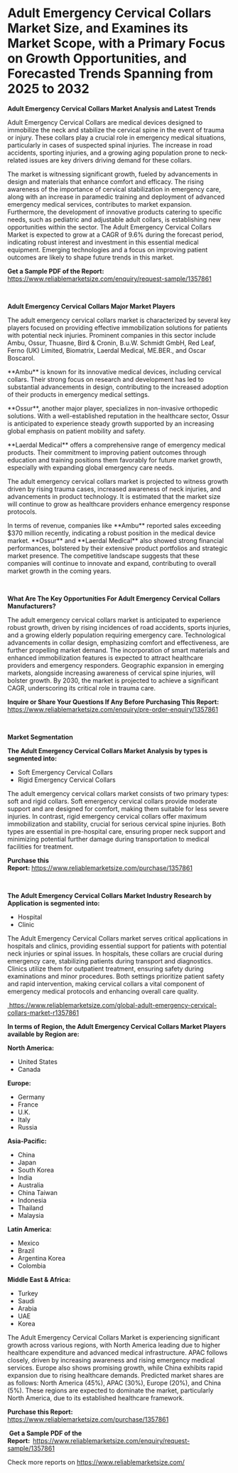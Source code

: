 <p><h1>Adult Emergency Cervical Collars Market Size, and Examines its Market Scope, with a Primary Focus on Growth Opportunities, and Forecasted Trends Spanning from 2025 to 2032</h1></p><p><strong>Adult Emergency Cervical Collars Market Analysis and Latest Trends</strong></p>
<p><p>Adult Emergency Cervical Collars are medical devices designed to immobilize the neck and stabilize the cervical spine in the event of trauma or injury. These collars play a crucial role in emergency medical situations, particularly in cases of suspected spinal injuries. The increase in road accidents, sporting injuries, and a growing aging population prone to neck-related issues are key drivers driving demand for these collars. </p><p>The market is witnessing significant growth, fueled by advancements in design and materials that enhance comfort and efficacy. The rising awareness of the importance of cervical stabilization in emergency care, along with an increase in paramedic training and deployment of advanced emergency medical services, contributes to market expansion. Furthermore, the development of innovative products catering to specific needs, such as pediatric and adjustable adult collars, is establishing new opportunities within the sector. The Adult Emergency Cervical Collars Market is expected to grow at a CAGR of 9.6% during the forecast period, indicating robust interest and investment in this essential medical equipment. Emerging technologies and a focus on improving patient outcomes are likely to shape future trends in this market.</p></p>
<p><strong>Get a Sample PDF of the Report:&nbsp;</strong> <a href="https://www.reliablemarketsize.com/enquiry/request-sample/1357861?utm_campaign=2041&utm_medium=2&utm_source=Github&utm_content=ia&utm_term=04032025&utm_id=adult-emergency-cervical-collars">https://www.reliablemarketsize.com/enquiry/request-sample/1357861</a></p>
<p>&nbsp;</p>
<p><strong>Adult Emergency Cervical Collars Major Market Players</strong></p>
<p><p>The adult emergency cervical collars market is characterized by several key players focused on providing effective immobilization solutions for patients with potential neck injuries. Prominent companies in this sector include Ambu, Ossur, Thuasne, Bird & Cronin, B.u.W. Schmidt GmbH, Red Leaf, Ferno (UK) Limited, Biomatrix, Laerdal Medical, ME.BER., and Oscar Boscarol.</p><p>**Ambu** is known for its innovative medical devices, including cervical collars. Their strong focus on research and development has led to substantial advancements in design, contributing to the increased adoption of their products in emergency medical settings. </p><p>**Ossur**, another major player, specializes in non-invasive orthopedic solutions. With a well-established reputation in the healthcare sector, Ossur is anticipated to experience steady growth supported by an increasing global emphasis on patient mobility and safety.</p><p>**Laerdal Medical** offers a comprehensive range of emergency medical products. Their commitment to improving patient outcomes through education and training positions them favorably for future market growth, especially with expanding global emergency care needs.</p><p>The adult emergency cervical collars market is projected to witness growth driven by rising trauma cases, increased awareness of neck injuries, and advancements in product technology. It is estimated that the market size will continue to grow as healthcare providers enhance emergency response protocols.</p><p>In terms of revenue, companies like **Ambu** reported sales exceeding $370 million recently, indicating a robust position in the medical device market. **Ossur** and **Laerdal Medical** also showed strong financial performances, bolstered by their extensive product portfolios and strategic market presence. The competitive landscape suggests that these companies will continue to innovate and expand, contributing to overall market growth in the coming years.</p></p>
<p>&nbsp;</p>
<p><strong>What Are The Key Opportunities For Adult Emergency Cervical Collars Manufacturers?</strong></p>
<p><p>The adult emergency cervical collars market is anticipated to experience robust growth, driven by rising incidences of road accidents, sports injuries, and a growing elderly population requiring emergency care. Technological advancements in collar design, emphasizing comfort and effectiveness, are further propelling market demand. The incorporation of smart materials and enhanced immobilization features is expected to attract healthcare providers and emergency responders. Geographic expansion in emerging markets, alongside increasing awareness of cervical spine injuries, will bolster growth. By 2030, the market is projected to achieve a significant CAGR, underscoring its critical role in trauma care.</p></p>
<p><strong>Inquire or Share Your Questions If Any Before Purchasing This Report:</strong> <a href="https://www.reliablemarketsize.com/enquiry/pre-order-enquiry/1357861?utm_campaign=2041&utm_medium=2&utm_source=Github&utm_content=ia&utm_term=04032025&utm_id=adult-emergency-cervical-collars">https://www.reliablemarketsize.com/enquiry/pre-order-enquiry/1357861</a></p>
<p>&nbsp;</p>
<p><strong>Market Segmentation</strong></p>
<p><strong>The Adult Emergency Cervical Collars Market Analysis by types is segmented into:</strong></p>
<p><ul><li>Soft Emergency Cervical Collars</li><li>Rigid Emergency Cervical Collars</li></ul></p>
<p><p>The adult emergency cervical collars market consists of two primary types: soft and rigid collars. Soft emergency cervical collars provide moderate support and are designed for comfort, making them suitable for less severe injuries. In contrast, rigid emergency cervical collars offer maximum immobilization and stability, crucial for serious cervical spine injuries. Both types are essential in pre-hospital care, ensuring proper neck support and minimizing potential further damage during transportation to medical facilities for treatment.</p></p>
<p><strong>Purchase this Report:&nbsp;</strong><a href="https://www.reliablemarketsize.com/purchase/1357861?utm_campaign=2041&utm_medium=2&utm_source=Github&utm_content=ia&utm_term=04032025&utm_id=adult-emergency-cervical-collars">https://www.reliablemarketsize.com/purchase/1357861</a></p>
<p>&nbsp;</p>
<p><strong>The Adult Emergency Cervical Collars Market Industry Research by Application is segmented into:</strong></p>
<p><ul><li>Hospital</li><li>Clinic</li></ul></p>
<p><p>The Adult Emergency Cervical Collars market serves critical applications in hospitals and clinics, providing essential support for patients with potential neck injuries or spinal issues. In hospitals, these collars are crucial during emergency care, stabilizing patients during transport and diagnostics. Clinics utilize them for outpatient treatment, ensuring safety during examinations and minor procedures. Both settings prioritize patient safety and rapid intervention, making cervical collars a vital component of emergency medical protocols and enhancing overall care quality.</p></p>
<p><a href="https://www.reliablemarketsize.com/global-adult-emergency-cervical-collars-market-r1357861?utm_campaign=2041&utm_medium=2&utm_source=Github&utm_content=ia&utm_term=04032025&utm_id=adult-emergency-cervical-collars">&nbsp;https://www.reliablemarketsize.com/global-adult-emergency-cervical-collars-market-r1357861</a></p>
<p><strong>In terms of Region, the Adult Emergency Cervical Collars Market Players available by Region are:</strong></p>
<p>
    <p> <strong> North America: </strong>
        <ul>
            <li>United States</li>
            <li>Canada</li>
        </ul>
        </p> 
    <p> <strong> Europe: </strong>
        <ul>
            <li>Germany</li>
            <li>France</li>
            <li>U.K.</li>
            <li>Italy</li>
            <li>Russia</li>
        </ul>
        </p> 
    <p> <strong> Asia-Pacific: </strong>
        <ul>
            <li>China</li>
            <li>Japan</li>
            <li>South Korea</li>
            <li>India</li>
            <li>Australia</li>
            <li>China Taiwan</li>
            <li>Indonesia</li>
            <li>Thailand</li>
            <li>Malaysia</li>
        </ul>
        </p> 
    <p> <strong> Latin America: </strong>
        <ul>
            <li>Mexico</li>
            <li>Brazil</li>
            <li>Argentina Korea</li>
            <li>Colombia</li>
        </ul>
        </p> 
    <p> <strong> Middle East & Africa: </strong>
        <ul>
            <li>Turkey</li>
            <li>Saudi</li>
            <li>Arabia</li>
            <li>UAE</li>
            <li>Korea</li>
        </ul>
    </p>
    </p>
<p><p>The Adult Emergency Cervical Collars Market is experiencing significant growth across various regions, with North America leading due to higher healthcare expenditure and advanced medical infrastructure. APAC follows closely, driven by increasing awareness and rising emergency medical services. Europe also shows promising growth, while China exhibits rapid expansion due to rising healthcare demands. Predicted market shares are as follows: North America (45%), APAC (30%), Europe (20%), and China (5%). These regions are expected to dominate the market, particularly North America, due to its established healthcare framework.</p></p>
<p><strong>Purchase this Report: </strong><a href="https://www.reliablemarketsize.com/purchase/1357861?utm_campaign=2041&utm_medium=2&utm_source=Github&utm_content=ia&utm_term=04032025&utm_id=adult-emergency-cervical-collars">https://www.reliablemarketsize.com/purchase/1357861</a></p>
<p>&nbsp;<strong>Get a Sample PDF of the Report:&nbsp;&nbsp;</strong><a href="https://www.reliablemarketsize.com/enquiry/request-sample/1357861?utm_campaign=2041&utm_medium=2&utm_source=Github&utm_content=ia&utm_term=04032025&utm_id=adult-emergency-cervical-collars">https://www.reliablemarketsize.com/enquiry/request-sample/1357861</a></p>
<p><strong></strong></p>
<p>Check more reports on <a href="https://www.reliablemarketsize.com/?utm_campaign=2041&utm_medium=2&utm_source=Github&utm_content=ia&utm_term=04032025&utm_id=adult-emergency-cervical-collars">https://www.reliablemarketsize.com/</a></p>